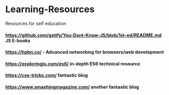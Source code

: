 # Learning-Resources
Resources for self education

#### https://github.com/getify/You-Dont-Know-JS/blob/1st-ed/README.md JS E-books
#### https://hpbn.co/ - Advanced networking for browsers/web development
#### https://exploringjs.com/es6/ in-depth ES6 technical resource
#### https://css-tricks.com/ fantastic blog
#### https://www.smashingmagazine.com/ another fantastic blog
